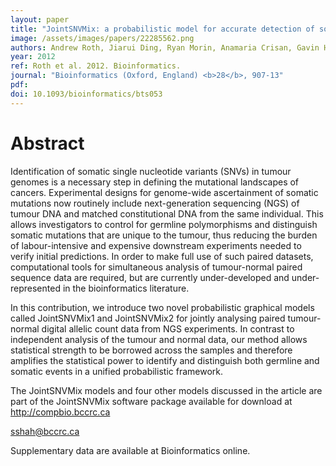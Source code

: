 ```yaml
---
layout: paper
title: "JointSNVMix: a probabilistic model for accurate detection of somatic mutations in normal/tumour paired next-generation sequencing data."
image: /assets/images/papers/22285562.png
authors: Andrew Roth, Jiarui Ding, Ryan Morin, Anamaria Crisan, Gavin Ha, Ryan Giuliany, Ali Bashashati, Martin Hirst, Gulisa Turashvili, Arusha Oloumi, Marco A Marra, Samuel Aparicio, Sohrab P Shah
year: 2012
ref: Roth et al. 2012. Bioinformatics.
journal: "Bioinformatics (Oxford, England) <b>28</b>, 907-13"
pdf: 
doi: 10.1093/bioinformatics/bts053
---
```


# Abstract

Identification of somatic single nucleotide variants (SNVs) in tumour genomes is a necessary step in defining the mutational landscapes of cancers. Experimental designs for genome-wide ascertainment of somatic mutations now routinely include next-generation sequencing (NGS) of tumour DNA and matched constitutional DNA from the same individual. This allows investigators to control for germline polymorphisms and distinguish somatic mutations that are unique to the tumour, thus reducing the burden of labour-intensive and expensive downstream experiments needed to verify initial predictions. In order to make full use of such paired datasets, computational tools for simultaneous analysis of tumour-normal paired sequence data are required, but are currently under-developed and under-represented in the bioinformatics literature.

In this contribution, we introduce two novel probabilistic graphical models called JointSNVMix1 and JointSNVMix2 for jointly analysing paired tumour-normal digital allelic count data from NGS experiments. In contrast to independent analysis of the tumour and normal data, our method allows statistical strength to be borrowed across the samples and therefore amplifies the statistical power to identify and distinguish both germline and somatic events in a unified probabilistic framework.

The JointSNVMix models and four other models discussed in the article are part of the JointSNVMix software package available for download at http://compbio.bccrc.ca

sshah@bccrc.ca

Supplementary data are available at Bioinformatics online.

